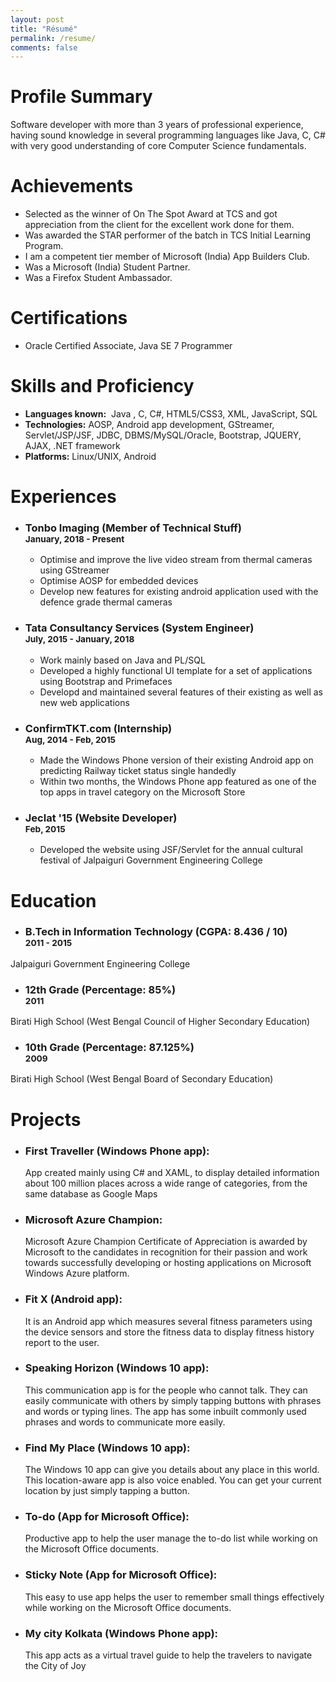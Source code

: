 ```yaml
---
layout: post
title: "Résumé"
permalink: /resume/
comments: false
---
```


# Profile Summary
Software developer with more than 3 years of professional experience, having sound knowledge in several programming languages like Java, C, C# with very good understanding of core Computer Science fundamentals.

# Achievements
* Selected as the winner of On The Spot Award at TCS and got appreciation from the client for the excellent work done for them.
* Was awarded the STAR performer of the batch in TCS Initial Learning Program.
* I am a competent tier member of Microsoft (India) App Builders Club.
* Was a Microsoft (India) Student Partner.
* Was a Firefox Student Ambassador.

# Certifications
* Oracle Certified Associate, Java SE 7 Programmer

# Skills and Proficiency
* **Languages known:** ​ Java , C, C#, HTML5/CSS3, XML, JavaScript, SQL
* **Technologies:​** AOSP, Android app development, GStreamer, Servlet/JSP/JSF, JDBC,
DBMS/MySQL/Oracle, Bootstrap, JQUERY, AJAX, .NET framework
* **Platforms:​** Linux/UNIX, Android

# Experiences
* ### Tonbo Imaging (Member of Technical Stuff) <br><sup>January, 2018 - Present</sup>
    * Optimise and improve the live video stream from thermal cameras using GStreamer
    * Optimise AOSP for embedded devices
    * Develop new features for existing android application used with the defence grade thermal cameras

* ### Tata Consultancy Services (System Engineer) <br><sup>July, 2015 - January, 2018</sup>
    * Work mainly based on Java and PL/SQL
    * Developed a highly functional UI template for a set of applications using Bootstrap and Primefaces
    * Developd and maintained several features of their existing as well as new web applications

* ### ConfirmTKT.com (Internship) <br><sup>Aug, 2014 - Feb, 2015</sup>
    * Made the Windows Phone version of their existing Android app on predicting Railway ticket status single handedly
    * Within two months, the Windows Phone app featured as one of the top apps in travel category on the Microsoft Store

* ### Jeclat '15 (Website Developer) <br><sup>Feb, 2015</sup>
    * Developed the website using JSF/Servlet for the annual cultural festival of Jalpaiguri Government Engineering College

# Education
* ### B.Tech in Information Technology (CGPA: 8.436 / 10) <br><sup>2011 - 2015</sup>
Jalpaiguri Government Engineering College
* ### 12th Grade (Percentage: 85%) <br><sup>2011</sup>
Birati High School (West Bengal Council of Higher Secondary Education)
* ### 10th Grade (Percentage: 87.125%) <br><sup>2009</sup>
Birati High School (West Bengal Board of Secondary Education)

# Projects
* ### First Traveller (Windows Phone app):
    App created mainly using C# and XAML, to display detailed information about 100 million places across a wide range of categories, from the same database as Google Maps
* ### Microsoft Azure Champion:
    Microsoft Azure Champion Certificate of Appreciation is awarded by Microsoft to the candidates in recognition for their passion and work towards successfully developing or hosting applications on Microsoft Windows Azure platform.
* ### Fit X (Android app):
    It is an Android app which measures several fitness parameters using the device sensors and store the fitness data to display fitness history report to the user.
* ### Speaking Horizon (Windows 10 app):
    This communication app is for the people who cannot talk. They can easily communicate with others by simply tapping buttons with phrases and words or typing lines. The app has some inbuilt commonly used phrases and words to communicate more easily.
* ### Find My Place (Windows 10 app):
    The Windows 10 app can give you details about any place in this world. This location-aware app is also voice enabled. You can get your current location by just simply tapping a button.
* ### To-do (App for Microsoft Office):
    Productive app to help the user manage the to-do list while working on the Microsoft Office documents.
* ### Sticky Note (App for Microsoft Office):
    This easy to use app helps the user to remember small things effectively while working on the Microsoft Office documents.
* ### My city Kolkata (Windows Phone app):
    This app acts as a virtual travel guide to help the travelers to navigate the City of Joy